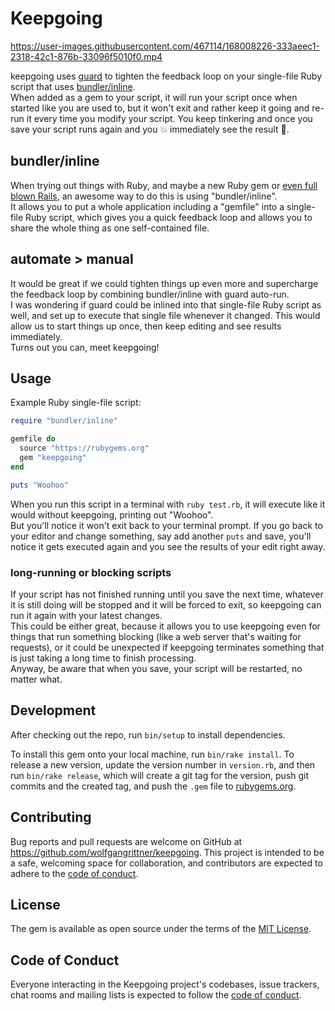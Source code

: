 # Keepgoing

https://user-images.githubusercontent.com/467114/168008226-333aeec1-2318-42c1-876b-33096f5010f0.mp4

keepgoing uses [guard](https://github.com/guard/guard) to tighten the feedback loop on your single-file Ruby script that uses [bundler/inline](https://bundler.io/guides/bundler_in_a_single_file_ruby_script.html).  
When added as a gem to your script, it will run your script once when started like you are used to, but it won't exit and rather keep it going and re-run it every time you modify your script. You keep tinkering and once you save your script runs again and you 💥 immediately see the result 🤯.

## bundler/inline
When trying out things with Ruby, and maybe a new Ruby gem or [even full blown Rails](https://christoph.luppri.ch/single-file-rails-applications-for-fun-and-bug-reporting), an awesome way to do this is using "bundler/inline".  
It allows you to put a whole application including a "gemfile" into a single-file Ruby script, which gives you a quick feedback loop and allows you to share the whole thing as one self-contained file.

## automate > manual
It would be great if we could tighten things up even more and supercharge the feedback loop by combining bundler/inline with guard auto-run.  
I was wondering if guard could be inlined into that single-file Ruby script as well, and set up to execute that single file whenever it changed. This would allow us to start things up once, then keep editing and see results immediately.  
Turns out you can, meet keepgoing!


## Usage

Example Ruby single-file script:
```ruby:test.rb
require "bundler/inline"

gemfile do
  source "https://rubygems.org"
  gem "keepgoing"
end

puts "Woohoo"
```

When you run this script in a terminal with `ruby test.rb`, it will execute like it would without keepgoing, printing out "Woohoo".  
But you'll notice it won't exit back to your terminal prompt. If you go back to your editor and change something, say add another `puts` and save, you'll notice it gets executed again and you see the results of your edit right away.

### long-running or blocking scripts
If your script has not finished running until you save the next time, whatever it is still doing will be stopped and it will be forced to exit, so keepgoing can run it again with your latest changes.  
This could be either great, because it allows you to use keepgoing even for things that run something blocking (like a web server that's waiting for requests), or it could be unexpected if keepgoing terminates something that is just taking a long time to finish processing.  
Anyway, be aware that when you save, your script will be restarted, no matter what.

## Development

After checking out the repo, run `bin/setup` to install dependencies.

To install this gem onto your local machine, run `bin/rake install`. To release a new version, update the version number in `version.rb`, and then run `bin/rake release`, which will create a git tag for the version, push git commits and the created tag, and push the `.gem` file to [rubygems.org](https://rubygems.org).

## Contributing

Bug reports and pull requests are welcome on GitHub at https://github.com/wolfgangrittner/keepgoing. This project is intended to be a safe, welcoming space for collaboration, and contributors are expected to adhere to the [code of conduct](https://github.com/wolfgangrittner/keepgoing/blob/main/CODE_OF_CONDUCT.md).

## License

The gem is available as open source under the terms of the [MIT License](https://opensource.org/licenses/MIT).

## Code of Conduct

Everyone interacting in the Keepgoing project's codebases, issue trackers, chat rooms and mailing lists is expected to follow the [code of conduct](https://github.com/wolfgangrittner/keepgoing/blob/main/CODE_OF_CONDUCT.md).
